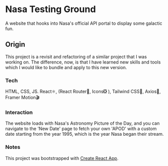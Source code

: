 # Nasa Testing Ground
A website that hooks into Nasa's official API portal to display some galactic fun.
## Origin
This project is a revisit and refactoring of a similar project that I was working on. The difference, now, is that I have learned new skills and tools which I would like to bundle and apply to this new version.
### Tech
HTML, CSS, JS.
React⚛, (React Router🔀, Icons❎ ), Tailwind CSS💨, Axios📲, Framer Motion🎬
### Interaction
The website loads with Nasa's Astronomy Picture of the Day, and you can navigate to the 'New Date' page to fetch your own 'APOD' with a custom date starting from the year 1995, which is the year Nasa began their stream. 

### Notes
This project was bootstrapped with [Create React App](https://github.com/facebook/create-react-app).








